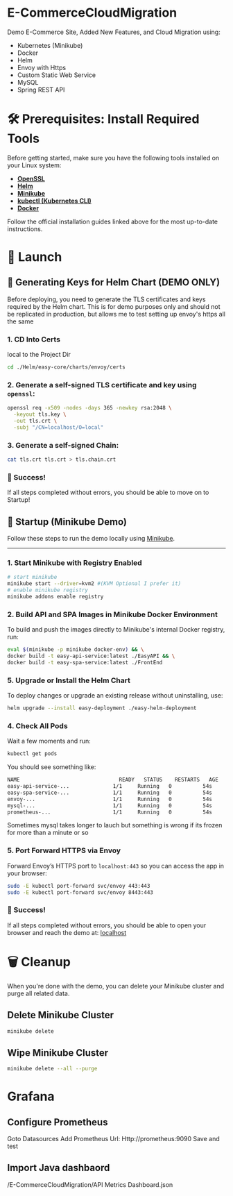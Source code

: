 # E-CommerceCloudMigration
Demo E-Commerce Site, Added New Features, and Cloud Migration using:
- Kubernetes (Minikube)
- Docker
- Helm
- Envoy with Https
- Custom Static Web Service
- MySQL
- Spring REST API
# 🛠️ Prerequisites: Install Required Tools

Before getting started, make sure you have the following tools installed on your Linux system:

- **[OpenSSL](https://www.openssl.org/source/)**
- **[Helm](https://helm.sh/docs/intro/install/)**
- **[Minikube](https://minikube.sigs.k8s.io/docs/start/)**
- **[kubectl (Kubernetes CLI)](https://kubernetes.io/docs/tasks/tools/#kubectl)**
- **[Docker](https://docs.docker.com/engine/install/)**
  
Follow the official installation guides linked above for the most up-to-date instructions.
# 🚀  Launch
## 🔐 Generating Keys for Helm Chart (DEMO ONLY)

Before deploying, you need to generate the TLS certificates and keys required by the Helm chart.
This is for demo purposes only and should not be replicated in production, but allows me to test setting up envoy's https all the same

### 1. CD Into Certs
local to the Project Dir
```bash
cd ./Helm/easy-core/charts/envoy/certs
```

### 2. Generate a self-signed TLS certificate and key using `openssl`:

```bash
openssl req -x509 -nodes -days 365 -newkey rsa:2048 \
  -keyout tls.key \
  -out tls.crt \
  -subj "/CN=localhost/O=local"
```

### 3. Generate a self-signed Chain:

```bash
cat tls.crt tls.crt > tls.chain.crt
```

### 🎉 Success!

If all steps completed without errors, you should be able to move on to Startup!


## 🔌 Startup (Minikube Demo)

Follow these steps to run the demo locally using [Minikube](https://minikube.sigs.k8s.io/).

---

### 1. Start Minikube with Registry Enabled

```bash
# start minikube
minikube start --driver=kvm2 #(KVM Optional I prefer it)
# enable minikube registry
minikube addons enable registry
```
### 2. Build API and SPA Images in Minikube Docker Environment

To build and push the images directly to Minikube's internal Docker registry, run:

```bash
eval $(minikube -p minikube docker-env) && \
docker build -t easy-api-service:latest ./EasyAPI && \
docker build -t easy-spa-service:latest ./FrontEnd
```
### 5. Upgrade or Install the Helm Chart

To deploy changes or upgrade an existing release without uninstalling, use:

```bash
helm upgrade --install easy-deployment ./easy-helm-deployment
```

### 4. Check All Pods
Wait a few moments and run:
```bash
kubectl get pods
```

You should see something like:
```bash
NAME                                READY   STATUS    RESTARTS   AGE
easy-api-service-...              1/1     Running   0          54s
easy-spa-service-...              1/1     Running   0          54s
envoy-...                         1/1     Running   0          54s
mysql-...                         1/1     Running   0          54s
prometheus-...                    1/1     Running   0          54s
```

Sometimes mysql takes longer to lauch but something is wrong if its frozen for more than a minute or so

### 5. Port Forward HTTPS via Envoy

Forward Envoy’s HTTPS port to `localhost:443` so you can access the app in your browser:

```bash
sudo -E kubectl port-forward svc/envoy 443:443
sudo -E kubectl port-forward svc/envoy 8443:443
```
### 🎉 Success!

If all steps completed without errors, you should be able to open your browser and reach the demo at: [localhost](https://localhost/)

# 🗑️ Cleanup

When you're done with the demo, you can delete your Minikube cluster and purge all related data.

## Delete Minikube Cluster
```bash
minikube delete
```
## Wipe Minikube Cluster
```bash
minikube delete --all --purge
```

# Grafana
## Configure Prometheus
Goto Datasources
Add Prometheus
Url: Http://prometheus:9090
Save and test
## Import Java dashbaord
/E-CommerceCloudMigration/API Metrics Dashboard.json
